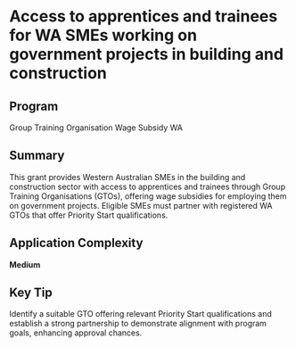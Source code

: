 # Access to apprentices and trainees for WA SMEs working on government projects in building and construction
  
## Program
Group Training Organisation Wage Subsidy WA

## Summary
This grant provides Western Australian SMEs in the building and construction sector with access to apprentices and trainees through Group Training Organisations (GTOs), offering wage subsidies for employing them on government projects. Eligible SMEs must partner with registered WA GTOs that offer Priority Start qualifications.

## Application Complexity
**Medium**

## Key Tip
Identify a suitable GTO offering relevant Priority Start qualifications and establish a strong partnership to demonstrate alignment with program goals, enhancing approval chances.
